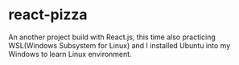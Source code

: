 # react-pizza
An another project build with React.js, this time also practicing WSL(Windows Subsystem for Linux[](https://docs.microsoft.com/en-us/windows/wsl/)) and I installed Ubuntu into my Windows to learn Linux environment.
